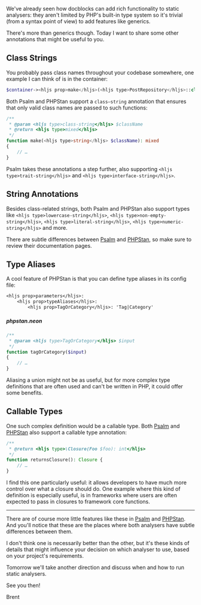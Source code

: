 We've already seen how docblocks can add rich functionality to static analysers: they aren't limited by PHP's built-in type system so it's trivial (from a syntax point of view) to add features like generics.

There's more than  generics though. Today I want to share some other annotations that might be useful to you.

## Class Strings

You probably pass class names throughout your codebase somewhere, one example I can think of is in the container:

```php
$container-><hljs prop>make</hljs>(<hljs type>PostRepository</hljs>::class);
```

Both Psalm and PHPStan support a `class–string` annotation that ensures that only valid class names are passed to such functions:

```php
/**
 * @param <hljs type>class-string</hljs> $className
 * @return <hljs type>mixed</hljs>
 */
function make(<hljs type>string</hljs> $className): mixed
{
    // …
}
```

Psalm takes these annotations a step further, also supporting `<hljs type>trait-string</hljs>` and `<hljs type>interface-string</hljs>`.

## String Annotations

Besides class-related strings, both Psalm and PHPStan also support types like `<hljs type>lowercase-string</hljs>`, `<hljs type>non-empty-string</hljs>`, `<hljs type>literal-string</hljs>`, `<hljs type>numeric-string</hljs>` and more. 

There are subtle differences between [Psalm](https://psalm.dev/docs/annotating_code/type_syntax/scalar_types/) and [PHPStan](https://phpstan.org/writing-php-code/phpdoc-types), so make sure to review their documentation pages.

## Type Aliases

A cool feature of PHPStan is that you can define type aliases in its config file:

```txt
<hljs prop>parameters</hljs>:
    <hljs prop>typeAliases</hljs>:
        <hljs prop>TagOrCategory</hljs>: 'Tag|Category'
```

##### phpstan.neon

```php
/**
 * @param <hljs type>TagOrCategory</hljs> $input
 */
function tagOrCategory($input) 
{
    // …
}
```

Aliasing a union might not be as useful, but for more complex type definitions that are often used and can't be written in PHP, it could offer some benefits.

## Callable Types

One such complex definition would be a callable type. Both [Psalm](https://psalm.dev/docs/annotating_code/type_syntax/callable_types/) and [PHPStan](https://phpstan.org/config-reference#vague-typehints) also support a callable type annotation:

```php
/**
 * @return <hljs type>\Closure(Foo $foo): int</hljs>
 */
function returnsClosure(): Closure {
    // …
}
```

I find this one particularly useful: it allows developers to have much more control over what a closure should do. One example where this kind of definition is especially useful, is in frameworks where users are often expected to pass in closures to framework core functions. 

---

There are of course more little features like these in [Psalm](https://psalm.dev/docs/annotating_code/supported_annotations/) and [PHPStan](https://phpstan.org/writing-php-code/phpdocs-basics). And you'll notice that these are the places where both analysers have subtle differences between them.

I don't think one is necessarily better than the other, but it's these kinds of details that might influence your decision on which analyser to use, based on your project's requirements.

Tomorrow we'll take another direction and discuss when and how to run static analysers. 

See you then!

Brent
